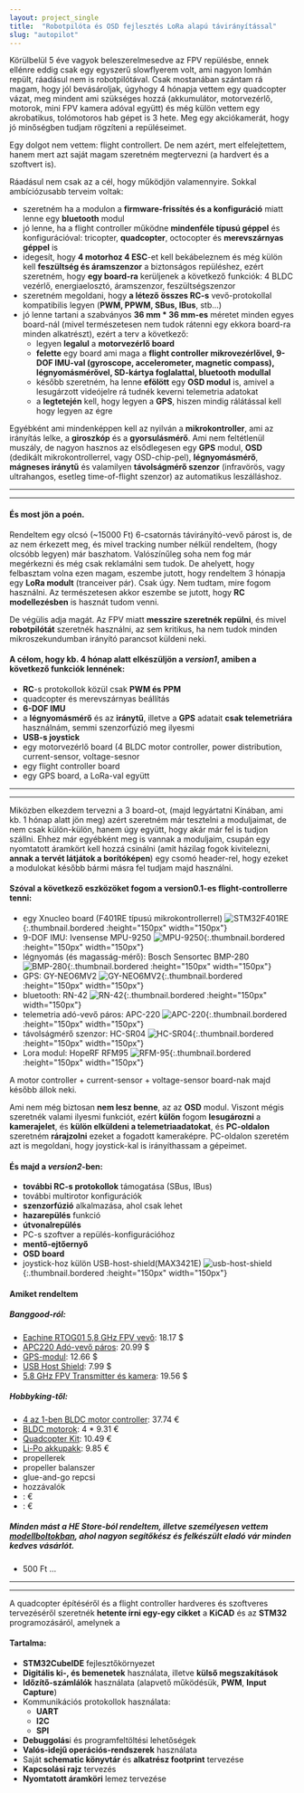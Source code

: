 ```yaml
---
layout: project_single
title:  "Robotpilóta és OSD fejlesztés LoRa alapú távirányítással"
slug: "autopilot"
---
```

Körülbelül 5 éve vagyok beleszerelmesedve az FPV repülésbe, ennek ellénre eddig csak egy egyszerű slowflyerem volt,
ami nagyon lomhán repült, ráadásul nem is robotpilótával.
Csak mostanában szántam rá magam, hogy jól bevásároljak, úgyhogy 4 hónapja vettem egy quadcopter vázat, meg mindent
ami szükséges hozzá (akkumulátor, motorvezérlő, motorok, mini FPV kamera adóval együtt) és még külön vettem egy akrobatikus, tolómotoros hab gépet is 3 hete.
Meg egy akciókamerát, hogy jó minőségben tudjam rögzíteni a repüléseimet.

Egy dolgot nem vettem: flight controllert. De nem azért, mert elfelejtettem, hanem mert
azt saját magam szeretném megtervezni (a hardvert és a szoftvert is).

Ráadásul nem csak az a cél, hogy működjön valamennyire. Sokkal ambíciózusabb terveim voltak:
- szeretném ha a modulon a **firmware-frissítés és a konfiguráció** miatt lenne egy **bluetooth** modul
- jó lenne, ha a flight controller működne **mindenféle típusú géppel** és konfigurációval: tricopter, **quadcopter**, octocopter és **merevszárnyas géppel** is
- idegesít, hogy **4 motorhoz 4 ESC**-et kell bekábeleznem és még külön kell **feszültség és áramszenzor** a biztonságos repüléshez, ezért szeretném, hogy
**egy board-ra** kerüljenek a következő funkciók: 4 BLDC vezérlő, energiaelosztó, áramszenzor, feszültségszenzor
- szeretném megoldani, hogy **a létező összes RC-s** vevő-protokollal kompatibilis legyen (**PWM, PPWM, SBus, IBus**, stb...)
- jó lenne tartani a szabványos **36 mm * 36 mm-es** méretet minden egyes board-nál
(mivel természetesen nem tudok rátenni egy ekkora board-ra minden alkatrészt), ezért a terv a következő:
	- legyen **legalul** a **motorvezérlő board**
	- **felette** egy board ami maga a **flight controller mikrovezérlővel, 9-DOF IMU-val (gyroscope, accelerometer, magnetic compass),
	légnyomásmérővel, SD-kártya foglalattal, bluetooth modullal**
	- később szeretném, ha lenne **efölött** egy **OSD modul** is, amivel a lesugárzott videójelre rá tudnék keverni telemetria adatokat
	- a **legtetején** kell, hogy legyen a **GPS**, hiszen mindig rálátással kell hogy legyen az égre

Egyébként ami mindenképpen kell az nyilván a **mikrokontroller**, ami az irányítás lelke, a **giroszkóp** és a **gyorsulásmérő**.
Ami nem feltétlenül muszály, de nagyon hasznos az elsődlegesen egy **GPS** modul, **OSD** (dedikált mikrokontrollerrel, vagy OSD-chip-pel),
**légnyomásmérő**, **mágneses iránytű** és valamilyen **távolságmérő szenzor** (infravörös, vagy ultrahangos, esetleg time-of-flight szenzor) az automatikus leszálláshoz.

---
---

#### És most jön a poén.

Rendeltem egy olcsó (~15000 Ft) 6-csatornás távirányító-vevő párost is, de az nem érkezett meg, és mivel tracking number nélkül rendeltem, (hogy olcsóbb legyen)
már baszhatom. Valószínűleg soha nem fog már megérkezni és még csak reklamálni sem tudok.
De ahelyett, hogy felbasztam volna ezen magam, eszembe jutott, hogy rendeltem 3 hónapja egy **LoRa modult** (tranceiver pár).
Csak úgy. Nem tudtam, mire fogom használni. Az természetesen akkor eszembe se jutott, hogy **RC modellezésben** is hasznát tudom venni.

De végülis adja magát. Az FPV miatt **messzire szeretnék repülni**, és mivel **robotpilótát** szeretnék használni, az sem kritikus,
ha nem tudok minden mikroszekundumban irányító parancsot küldeni neki.

#### A célom, hogy kb. 4 hónap alatt elkészüljön a *version1*, amiben a következő funkciók lennének:

- **RC**-s protokollok közül csak **PWM és PPM**
- quadcopter és merevszárnyas beállítás
- **6-DOF IMU**
- a **légnyomásmérő** és az **iránytű**, illetve a **GPS** adatait **csak telemetriára** használnám, semmi szenzorfúzió meg ilyesmi
- **USB-s joystick**
- egy motorvezérlő board (4 BLDC motor controller, power distribution, current-sensor, voltage-sesnor
- egy flight controller board
- egy GPS board, a LoRa-val együtt

---
---

Miközben elkezdem tervezni a 3 board-ot, (majd legyártatni Kínában, ami kb. 1 hónap alatt jön meg) azért szeretném
már tesztelni a moduljaimat, de nem csak külön-külön, hanem úgy együtt, hogy akár már fel is tudjon szállni.
Ehhez már egyébként meg is vannak a moduljaim, csupán egy nyomtatott áramkört kell hozzá csinálni (amit házilag fogok kivitelezni, **annak a tervét látjátok a borítóképen**) egy csomó header-rel, hogy
ezeket a modulokat később bármi másra fel tudjam majd használni.

#### Szóval a következő eszközöket fogom a version0.1-es flight-controllerre tenni:

- egy Xnucleo board (F401RE típusú mikrokontrollerrel)
![STM32F401RE](https://raw.githubusercontent.com/samsmith94/samsmith94.github.io/master/static/img/_posts/autopilot/STM32F401RE.jpg){:.thumbnail.bordered :height="150px" width="150px"}
- 9-DOF IMU: Ivensense MPU-9250
![MPU-9250](https://raw.githubusercontent.com/samsmith94/samsmith94.github.io/master/static/img/_posts/autopilot/MPU-9250.jpg){:.thumbnail.bordered :height="150px" width="150px"}
- légnyomás (és magasság-mérő): Bosch Sensortec BMP-280
![BMP-280](https://raw.githubusercontent.com/samsmith94/samsmith94.github.io/master/static/img/_posts/autopilot/BMP-280.jpg){:.thumbnail.bordered :height="150px" width="150px"}
- GPS: GY-NEO6MV2
![GY-NEO6MV2](https://raw.githubusercontent.com/samsmith94/samsmith94.github.io/master/static/img/_posts/autopilot/GY-NEO6MV2.jpg){:.thumbnail.bordered :height="150px" width="150px"}
- bluetooth: RN-42
![RN-42](https://raw.githubusercontent.com/samsmith94/samsmith94.github.io/master/static/img/_posts/autopilot/RN-42.jpg){:.thumbnail.bordered :height="150px" width="150px"}
- telemetria adó-vevő páros: APC-220
![APC-220](https://raw.githubusercontent.com/samsmith94/samsmith94.github.io/master/static/img/_posts/autopilot/APC-220.jpg){:.thumbnail.bordered :height="150px" width="150px"}
- távolságmérő szenzor: HC-SR04
![HC-SR04](https://raw.githubusercontent.com/samsmith94/samsmith94.github.io/master/static/img/_posts/autopilot/HC-SR04.jpg){:.thumbnail.bordered :height="150px" width="150px"}
- Lora modul: HopeRF RFM95
![RFM-95](https://raw.githubusercontent.com/samsmith94/samsmith94.github.io/master/static/img/_posts/autopilot/RFM-95.jpg){:.thumbnail.bordered :height="150px" width="150px"}

A motor controller + current-sensor + voltage-sensor board-nak majd később állok neki.

Ami nem még biztosan **nem lesz benne**, az az **OSD** modul. Viszont mégis szeretnék valami ilyesmi funkciót,
ezért **külön** fogom **lesugározni** a **kamerajelet**, és **külön elküldeni a telemetriaadatokat**, és **PC-oldalon** szeretném
**rárajzolni** ezeket a fogadott kameraképre.
PC-oldalon szeretém azt is megoldani, hogy joystick-kal is irányíthassam a gépeimet.

#### És majd a *version2*-ben:
- **további RC-s protokollok** támogatása (SBus, IBus)
- további multirotor konfigurációk
- **szenzorfúzió** alkalmazása, ahol csak lehet
- **hazarepülés** funkció
- **útvonalrepülés**
- PC-s szoftver a repülés-konfigurációhoz
- **mentő-ejtőernyő**
- **OSD board**
- joystick-hoz külön USB-host-shield(MAX3421E)
![usb-host-shield](https://raw.githubusercontent.com/samsmith94/samsmith94.github.io/master/static/img/_posts/autopilot/usb-host-shield.jpg){:.thumbnail.bordered :height="150px" width="150px"}

#### Amiket rendeltem

##### Banggood-ról:
- [Eachine RTOG01 5,8 GHz FPV vevő](https://www.banggood.com/Eachine-ROTG01-UVC-OTG-5_8G-150CH-Full-Channel-FPV-Receiver-For-Android-Mobile-Phone-Smartphone-p-1147692.html?rmmds=myorder&ID=224&cur_warehouse=CN): 18.17 $
- [APC220 Adó-vevő páros](https://www.banggood.com/APC220-Wireless-Data-Communication-Module-USB-Adapter-Kit-For-Arduino-p-939407.html?rmmds=myorder&cur_warehouse=CN): 20.99 $
- [GPS-modul](https://www.banggood.com/GY-NEO6MV2-Flight-Controller-GPS-Module-For-Arduino-EEPROM-MWC-APM-2_5-p-915384.html?rmmds=myorder&cur_warehouse=CN): 12.66 $
- [USB Host Shield](https://www.banggood.com/USB-Host-Shield-Compatible-For-Google-Android-ADK-Support-U-NO-MEGA-Module-p-1384907.html?rmmds=myorder&cur_warehouse=CN): 7.99 $
- [5.8 GHz FPV Transmitter és kamera](https://www.banggood.com/EWRF-TS5823-5_8G-40CH-200mW-600mW-FPV-Transmitter-VTX-With-COMS-1000TVL-Camera-For-RC-Drone-p-1388365.html?rmmds=myorder&ID=558324&cur_warehouse=CN): 19.56 $

##### Hobbyking-től:
- [4 az 1-ben BLDC motor controller](https://hobbyking.com/en_us/turnigy-multistar-blheli-32-4-in-1-32bit-31a-11g-race-spec-esc-2-4s.html): 37.74 €
- [BLDC motorok](https://hobbyking.com/en_us/floater-jet-replacement-motor-axn-2208-2150.html): 4 * 9.31 €
- [Quadcopter Kit](https://hobbyking.com/en_us/hobbykingtm-totem-q250-quadcopter-kit.html): 10.49 €
- [Li-Po akkupakk](https://hobbyking.com/en_us/turnigy-2200mah-3s-25c-lipo-pack.html): 9.85 €
- propellerek
- propeller balanszer
- glue-and-go repcsi
- hozzávalók
- [](): €
- [](): €

##### Minden mást a HE Store-ból rendeltem, illetve személyesen vettem [modellboltokban](http://jakomodell.hu/), ahol nagyon segítőkész és felkészült eladó vár minden kedves vásárlót.

- 500 Ft ...

---
---

A quadcopter építéséről és a flight controller hardveres és szoftveres tervezéséről szeretnék
**hetente írni egy-egy cikket** a **KiCAD** és az **STM32** programozásáról, amelynek a

#### Tartalma:
- **STM32CubeIDE** fejlesztőkörnyezet
- **Digitális ki-, és bemenetek** használata, illetve **külső megszakítások**
- **Időzítő-számlálók** használata (alapvető működésük, **PWM**, **Input Capture**)
- Kommunikációs protokollok használata:
	- **UART**
	- **I2C**
	- **SPI**
- **Debuggolás**i és programfeltöltési lehetőségek
- **Valós-idejű operációs-rendszerek** használata
- Saját **schematic könyvtár** és **alkatrész footprint** tervezése
- **Kapcsolási rajz** tervezés
- **Nyomtatott áramköri** lemez tervezése


